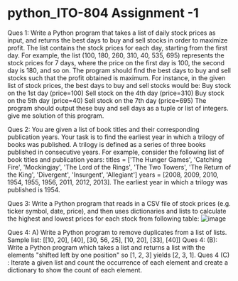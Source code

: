 # python_ITO-804 Assignment -1

Ques 1: Write a Python program that takes a list of daily stock prices as input, and returns the best days to buy and sell stocks in order to maximize profit. The list 
contains the stock prices for each day, starting from the first day. For example, the list (100, 180, 260, 310, 40, 535, 695) represents the stock prices for 7 days, 
where the price on the first day is 100, the second day is 180, and so on. The program should find the best days to buy and sell stocks such that the profit obtained is
maximum. For instance, in the given list of stock prices, the best days to buy and sell stocks would be: Buy stock on the 1st day (price=100) Sell stock on the 4th day 
(price=310) Buy stock on the 5th day (price=40) Sell stock on the 7th day (price=695) The program should output these buy and sell days as a tuple or list of integers.
give me solution of this program.

Ques 2: You are given a list of book titles and their corresponding publication years. Your task is to find the earliest year in which a trilogy of books was published. A
trilogy is defined as a series of three books published in consecutive years. For example, consider the following list of book titles and publication years:
titles = ['The Hunger Games', 'Catching Fire', 'Mockingjay', 'The Lord of the Rings', 'The Two Towers', 'The Return of the King', 'Divergent', 'Insurgent', 'Allegiant'] 
years = [2008, 2009, 2010, 1954, 1955, 1956, 2011, 2012, 2013].
The earliest year in which a trilogy was published is 1954.

Ques 3: Write a Python program that reads in a CSV file of stock prices (e.g. ticker symbol, date, price), and then uses dictionaries and lists to calculate the highest
and lowest prices for each stock from following table: 
![image](https://user-images.githubusercontent.com/61160172/230786965-456865b1-16fb-4ee7-b02d-2bd387b74cc1.png)

Ques 4: A) Write a Python program to remove duplicates from a list of lists. Sample list: [[10, 20], [40], [30, 56, 25], [10, 20], [33], [40]]
Ques 4: (B): Write a Python program which takes a list and returns a list with the elements "shifted left by one position" so [1, 2, 3] yields [2, 3, 1]. 
Ques 4 (C) : Iterate a given list and count the occurrence of each element and create a dictionary to show the count of each element. 
